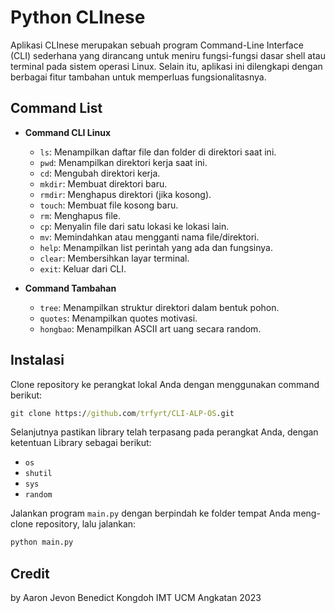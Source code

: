 # Python CLInese
Aplikasi CLInese merupakan sebuah program Command-Line Interface (CLI) sederhana yang dirancang untuk meniru fungsi-fungsi dasar shell atau terminal pada sistem operasi Linux. Selain itu, aplikasi ini dilengkapi dengan berbagai fitur tambahan untuk memperluas fungsionalitasnya.


## Command List
- **Command CLI Linux**
  - `ls`: Menampilkan daftar file dan folder di direktori saat ini.
  - `pwd`: Menampilkan direktori kerja saat ini.
  - `cd`: Mengubah direktori kerja.
  - `mkdir`: Membuat direktori baru.
  - `rmdir`: Menghapus direktori (jika kosong).
  - `touch`: Membuat file kosong baru.
  - `rm`: Menghapus file.
  - `cp`: Menyalin file dari satu lokasi ke lokasi lain.
  - `mv`: Memindahkan atau mengganti nama file/direktori.
  - `help`: Menampilkan list perintah yang ada dan fungsinya.
  - `clear`: Membersihkan layar terminal.
  - `exit`: Keluar dari CLI.
    
- **Command Tambahan**
  - `tree`: Menampilkan struktur direktori dalam bentuk pohon.
  - `quotes`: Menampilkan quotes motivasi.
  - `hongbao`: Menampilkan ASCII art uang secara random.

## Instalasi
Clone repository ke perangkat lokal Anda dengan menggunakan command berikut:
```cmd
git clone https://github.com/trfyrt/CLI-ALP-OS.git
```

Selanjutnya pastikan library telah terpasang pada perangkat Anda, dengan ketentuan Library sebagai berikut:
- `os`
- `shutil`
- `sys`
- `random`

Jalankan program `main.py` dengan berpindah ke folder tempat Anda meng-clone repository, lalu jalankan:
```cmd
python main.py
```


## Credit
by Aaron Jevon Benedict Kongdoh IMT UCM Angkatan 2023
